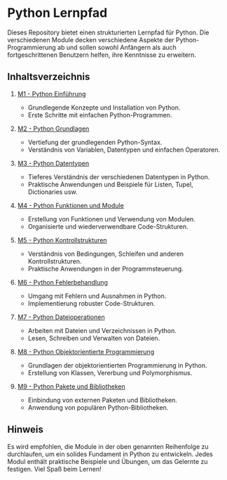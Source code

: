 # Python Lernpfad

Dieses Repository bietet einen strukturierten Lernpfad für Python. Die verschiedenen Module decken verschiedene Aspekte der Python-Programmierung ab und sollen sowohl Anfängern als auch fortgeschrittenen Benutzern helfen, ihre Kenntnisse zu erweitern.

## Inhaltsverzeichnis

1. [M1 - Python Einführung](M1_Python_Einfuehrung/)
   - Grundlegende Konzepte und Installation von Python.
   - Erste Schritte mit einfachen Python-Programmen.

2. [M2 - Python Grundlagen](M2_Python_Grundlagen/README.md)
   - Vertiefung der grundlegenden Python-Syntax.
   - Verständnis von Variablen, Datentypen und einfachen Operatoren.

3. [M3 - Python Datentypen](M3_Python_Datentypen/README.md)
   - Tieferes Verständnis der verschiedenen Datentypen in Python.
   - Praktische Anwendungen und Beispiele für Listen, Tupel, Dictionaries usw.

4. [M4 - Python Funktionen und Module](M4_Python_Funktionen_Module/README.md)
   - Erstellung von Funktionen und Verwendung von Modulen.
   - Organisierte und wiederverwendbare Code-Strukturen.

5. [M5 - Python Kontrollstrukturen](M5_Python_Kontrollstrukturen/README.md)
   - Verständnis von Bedingungen, Schleifen und anderen Kontrollstrukturen.
   - Praktische Anwendungen in der Programmsteuerung.

6. [M6 - Python Fehlerbehandlung](M6_Python_Fehlerbehandlung/README.md)
   - Umgang mit Fehlern und Ausnahmen in Python.
   - Implementierung robuster Code-Strukturen.

7. [M7 - Python Dateioperationen](M7_Python_Dateioperationen/README.md)
   - Arbeiten mit Dateien und Verzeichnissen in Python.
   - Lesen, Schreiben und Verwalten von Dateien.

8. [M8 - Python Objektorientierte Programmierung](M8_Python_OOP/README.md)
   - Grundlagen der objektorientierten Programmierung in Python.
   - Erstellung von Klassen, Vererbung und Polymorphismus.

9. [M9 - Python Pakete und Bibliotheken](M9_Python_Pakete_Bibliotheken/README.md)
   - Einbindung von externen Paketen und Bibliotheken.
   - Anwendung von populären Python-Bibliotheken.

## Hinweis

Es wird empfohlen, die Module in der oben genannten Reihenfolge zu durchlaufen, um ein solides Fundament in Python zu entwickeln. Jedes Modul enthält praktische Beispiele und Übungen, um das Gelernte zu festigen. Viel Spaß beim Lernen!
